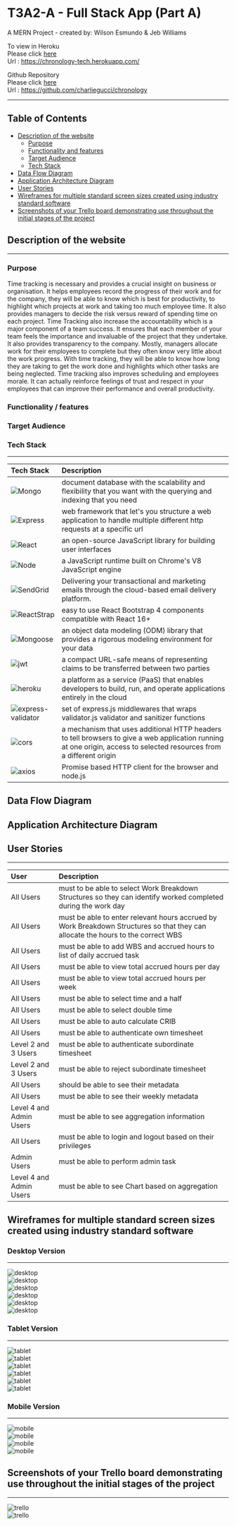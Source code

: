# T3A2-A - Full Stack App (Part A)

A MERN Project - created by: Wilson Esmundo & Jeb Williams

To view in Heroku <br/>
Please click [here](https://chronology-tech.herokuapp.com/) <br/>
Url : https://chronology-tech.herokuapp.com/ <br/>

Github Repository <br/>
Please click [here](https://github.com/charliegucci/chronology) <br/>
Url : https://github.com/charliegucci/chronology <br/>

<hr>

## Table of Contents

- [Description of the website](#Description-of-the-website)
  - [Purpose](#Purpose)
  - [Functionality and features](#Functionality-and-features)
  - [Target Audience](#Target-Audience)
  - [Tech Stack](#Tech-Stack)
- [Data Flow Diagram](#Data-Flow-Diagram)
- [Application Architecture Diagram](#Application-Architecture-Diagram)
- [User Stories](#User-Stories)
- [Wireframes for multiple standard screen sizes created using industry standard software](#Wireframes-for-multiple-standard-screen-sizes-created-using-industry-standard-software)
- [Screenshots of your Trello board demonstrating use throughout the initial stages of the project](#Screenshots-of-your-Trello-board-demonstrating-use-throughout-the-initial-stages-of-the-project)

## Description of the website

---

### Purpose

Time tracking is necessary and provides a crucial insight on business or organisation. It helps employees record the progress of their work and for the company, they will be able to know which is best for productivity, to highlight which projects at work and taking too much employee time. It also provides managers to decide the risk versus reward of spending time on each project. Time Tracking also increase the accountability which is a major component of a team success. It ensures that each member of your team feels the importance and invaluable of the project that they undertake. It also provides transparency to the company. Mostly, managers allocate work for their employees to complete but they often know very little about the work progress. With time tracking, they will be able to know how long they are taking to get the work done and highlights which other tasks are being neglected. Time tracking also improves scheduling and employees morale. It can actually reinforce feelings of trust and respect in your employees that can improve their performance and overall productivity.

### Functionality / features

### Target Audience

### Tech Stack

---

| Tech Stack                                       | Description                                                                                                                                                          |
| :----------------------------------------------- | :------------------------------------------------------------------------------------------------------------------------------------------------------------------- |
| ![Mongo](docs/mongodb.png)                       | document database with the scalability and flexibility that you want with the querying and indexing that you need                                                    |
| ![Express](docs/expressjs.png)                   | web framework that let's you structure a web application to handle multiple different http requests at a specific url                                                |
| ![React](docs/react.png)                         | an open-source JavaScript library for building user interfaces                                                                                                       |
| ![Node](docs/nodejs.png)                         | a JavaScript runtime built on Chrome's V8 JavaScript engine                                                                                                          |
| ![SendGrid](docs/sendgd.png)                     | Delivering your transactional and marketing emails through the cloud-based email delivery platform.                                                                  |
| ![ReactStrap](docs/reactstrap.png)               | easy to use React Bootstrap 4 components compatible with React 16+                                                                                                   |
| ![Mongoose](docs/mongoose.png)                   | an object data modeling (ODM) library that provides a rigorous modeling environment for your data                                                                    |
| ![jwt](docs/jwt.png)                             | a compact URL-safe means of representing claims to be transferred between two parties                                                                                |
| ![heroku](docs/heroku.png)                       | a platform as a service (PaaS) that enables developers to build, run, and operate applications entirely in the cloud                                                 |
| ![express-validator](docs/express-validator.png) | set of express.js middlewares that wraps validator.js validator and sanitizer functions                                                                              |
| ![cors](docs/cors.png)                           | a mechanism that uses additional HTTP headers to tell browsers to give a web application running at one origin, access to selected resources from a different origin |
| ![axios](docs/axios.png)                         | Promise based HTTP client for the browser and node.js                                                                                                                |

## Data Flow Diagram

## Application Architecture Diagram

## User Stories

---

| User                    | Description                                                                                                                      |
| :---------------------- | :------------------------------------------------------------------------------------------------------------------------------- |
| All Users               | must to be able to select Work Breakdown Structures so they can identify worked completed during the work day                    |
| All Users               | must be able to enter relevant hours accrued by Work Breakdown Structures so that they can allocate the hours to the correct WBS |
| All Users               | must be able to add WBS and accrued hours to list of daily accrued task                                                          |
| All Users               | must be able to view total accrued hours per day                                                                                 |
| All Users               | must be able to view total accrued hours per week                                                                                |
| All Users               | must be able to select time and a half                                                                                           |
| All Users               | must be able to select double time                                                                                               |
| All Users               | must be able to auto calculate CRIB                                                                                              |
| All Users               | must be able to authenticate own timesheet                                                                                       |
| Level 2 and 3 Users     | must be able to authenticate subordinate timesheet                                                                               |
| Level 2 and 3 Users     | must be able to reject subordinate timesheet                                                                                     |
| All Users               | should be able to see their metadata                                                                                             |
| All Users               | must be able to see their weekly metadata                                                                                        |
| Level 4 and Admin Users | must be able to see aggregation information                                                                                      |
| All Users               | must be able to login and logout based on their privileges                                                                       |
| Admin Users             | must be able to perform admin task                                                                                               |
| Level 4 and Admin Users | must be able to see Chart based on aggregation                                                                                   |

## Wireframes for multiple standard screen sizes created using industry standard software

### Desktop Version

---

![desktop](docs/desktop1.png) <br/>
![desktop](docs/desktop2.png) <br/>
![desktop](docs/desktop3.png) <br/>
![desktop](docs/desktop4.png) <br/>
![desktop](docs/desktop5.png) <br/>
![desktop](docs/desktop6.png) <br/>

### Tablet Version

---

![tablet](docs/tablet1.png) <br/>
![tablet](docs/tablet2.png) <br/>
![tablet](docs/tablet3.png) <br/>
![tablet](docs/tablet4.png) <br/>
![tablet](docs/tablet5.png) <br/>
![tablet](docs/tablet6.png) <br/>

### Mobile Version

---

![mobile](docs/mobile1.png) <br/>
![mobile](docs/mobile2.png) <br/>
![mobile](docs/mobile3.png) <br/>
![mobile](docs/mobile4.png) <br/>

## Screenshots of your Trello board demonstrating use throughout the initial stages of the project

---

![trello](docs/trello1.png) <br/>
![trello](docs/trello2.png) <br/>
